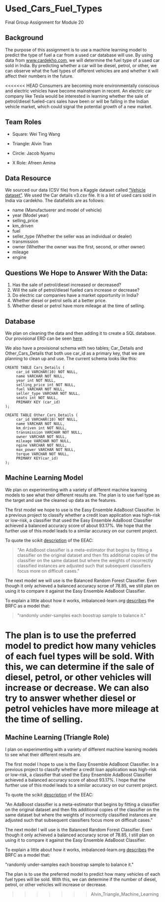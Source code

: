 # Used_Cars_Fuel_Types
Final Group Assignment for Module 20

## Background
The purpose of this assignment is to use a machine learning model to predict the type of fuel a car from a used car database will use. By using data from www.cardekho.com, we will determine the fuel type of a used car sold in India. By predicting whether a car will be diesel, petrol, or other, we can observe what the fuel types of different vehicles are and whether it will affect their numbers in the future.  

<<<<<<< HEAD
Consumers are becoming more environmentally conscious and electric vehicles have become mainstream in recent. An electric car company like Tesla would be interested in learning whether the sale of petrol/diesel fueled-cars sales have been or will be falling in the Indian vehicle market, which could signal the potential growth of a new market.  


## Team Roles
* Square: Wei Ting Wang

* Triangle: Alvin Tran

* Circle: Jacob Nyamu

* X Role: Afreen Amina


## Data Resource
We sourced our data (CSV file) from a Kaggle dataset called [“Vehicle dataset”](https://www.kaggle.com/nehalbirla/vehicle-dataset-from-cardekho). We used the Car details v3.csv file. It is a list of used cars sold in India via cardekho. The datafields are as follows:

* name (Manufactuerer and model of vehicle)
* year (Model year)
* selling_price
* km_driven
* fuel
* seller_type (Whether the seller was an individual or dealer)
* transmission
* owner (Whether the owner was the first, second, or other owner)
* mileage
* engine


## Questions We Hope to Answer With the Data:
1. Has the sale of petrol/diesel increased or decreased?
2. Will the sale of petrol/diesel fueled cars increase or decrease?  
3. Do electric car companies have a market opportunity in India?
4. Whether diesel or petrol sells at a better price. 
5. Whether diesel or petrol have more mileage at the time of selling.


## Database
We plan on cleaning the data and then adding it to create a SQL database. Our provisional ERD can be seen [here](https://lucid.app/lucidchart/db00eca8-f242-4314-a285-84b4344fc61f/edit?invitationId=inv_490fedc4-bb98-41f8-acfb-adc7dffec027). 

We also have a provisional schema with two tables; Car_Details and Other_Cars_Details that both use car_id as a primary key, that we are planning to clean up and use. The current schema looks like this:

```
CREATE TABLE Cars_Details (	
     car_id VARCHAR(10) NOT NULL,
     name VARCHAR NOT NULL,
	 year int NOT NULL,
	 selling_price int NOT NULL,
	 fuel VARCHAR NOT NULL,
	 seller_type VARCHAR NOT NULL,
	 seats int NOT NULL,
     PRIMARY KEY (car_id)
);

CREATE TABLE Other_Cars_Details (
     car_id VARCHAR(10) NOT NULL,
     name VARCHAR NOT NULL,
	 km_driven int NOT NULL,
	 transmission VARCHAR NOT NULL,
	 owner VARCHAR NOT NULL,
	 mileage VARCHAR NOT NULL,
	 ngine VARCHAR NOT NULL,
	 max_power VARCHAR NOT NULL,	
	 torque VARCHAR NOT NULL,
     PRIMARY KEY(car_id)
);
```


## Machine Learning Model
We plan on experimenting with a variety of different machine learning models to see what their different results are. The plan is to use fuel type as the target and use the cleaned up data as the features. 

The first model we hope to use is the Easy Ensemble AdaBoost Classifier. In a previous project to classify whether a credit loan application was high-risk or low-risk, a classifier that used the Easy Ensemble AdaBoost Classifier achieved a balanced accuracy score of about 93.17%. We hope that the further use of this model leads to a similar accuracy on our current project.

To quote the scikit [description](https://scikit-learn.org/stable/modules/generated/sklearn.ensemble.AdaBoostClassifier.html) of the EEAC:

> "An AdaBoost classifier is a meta-estimator that begins by fitting a classifier on the original dataset and then fits additional copies of the classifier on the same dataset but where the weights of incorrectly classified instances are adjusted such that subsequent classifiers focus more on difficult cases."

The next model we will use is the Balanced Random Forest Classifier. Even though it only achieved a balanced accuracy scroe of 78.85, we still plan on using it to compare it against the Easy Ensemble AdaBoost Classifier.

To explain a little about how it works, imbalanced-learn.org [describes](https://imbalanced-learn.org/stable/references/generated/imblearn.ensemble.BalancedRandomForestClassifier.html) the BRFC as a model that:

> "randomly under-samples each boostrap sample to balance it."

The plan is to use the preferred model to predict how many vehicles of each fuel types will be sold. With this, we can determine if the sale of diesel, petrol, or other vehicles will increase or decrease. We can also try to answer whether diesel or petrol vehicles have more mileage at the time of selling.
=======

## Machine Learning (Triangle Role)
I plan on experimenting with a variety of different machine learning models to see what their different results are. 

The first model I hope to use is the Easy Ensemble AdaBoost Classifier. In a previous project to classify whether a credit loan application was high-risk or low-risk, a classifier that used the Easy Ensemble AdaBoost Classifier achieved a balanced accuracy score of about 93.17%. I hope that the further use of this model leads to a similar accuracy on our current project.

To quote the scikit [description](https://scikit-learn.org/stable/modules/generated/sklearn.ensemble.AdaBoostClassifier.html) of the EEAC:

"An AdaBoost classifier is a meta-estimator that begins by fitting a classifier on the original dataset and then fits additional copies of the classifier on the same dataset but where the weights of incorrectly classified instances are adjusted such that subsequent classifiers focus more on difficult cases."

The next model I will use is the Balanced Random Forest Classifier. Even though it only achieved a balanced accuracy scroe of 78.85, I still plan on using it to compare it against the Easy Ensemble AdaBoost Classifier.

To explain a little about how it works, imbalanced-learn.org [describes](https://imbalanced-learn.org/stable/references/generated/imblearn.ensemble.BalancedRandomForestClassifier.html) the BRFC as a model that:

"randomly under-samples each boostrap sample to balance it."

The plan is to use the preferred model to predict how many vehicles of each fuel types will be sold. With this, we can determine if the number of diesel, petrol, or other vehicles will increase or decrease. 

>>>>>>> Alvin_Triangle_Machine_Learning
